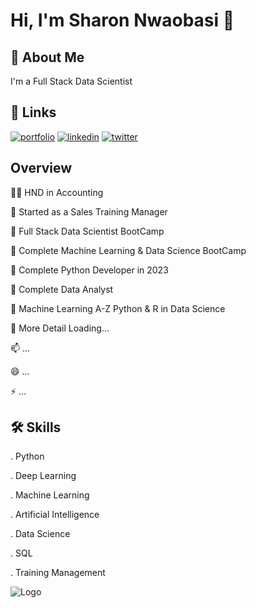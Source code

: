 
# Hi, I'm Sharon Nwaobasi 👋


## 🚀 About Me
I'm a Full Stack Data Scientist


## 🔗 Links
[![portfolio](https://img.shields.io/badge/my_portfolio-000?style=for-the-badge&logo=ko-fi&logoColor=white)](https://sharonnwaobasi.com/)
[![linkedin](https://img.shields.io/badge/linkedin-0A66C2?style=for-the-badge&logo=linkedin&logoColor=white)](https://www.linkedin.com/sharon-nwanne-734190222/)
[![twitter](https://img.shields.io/badge/twitter-1DA1F2?style=for-the-badge&logo=twitter&logoColor=white)](https://twitter.com/nwanne_sharon)


## Overview 
👩‍💻 HND in Accounting

🧠 Started as a Sales Training Manager

🤔 Full Stack Data Scientist BootCamp

🤔 Complete Machine Learning & Data Science BootCamp

🤔 Complete Python Developer in 2023

🤔 Complete Data Analyst 

🤔 Machine Learning A-Z Python & R in Data Science

💬 More Detail Loading...

📫 ...

😄 ...

⚡️ ...


## 🛠 Skills
. Python

. Deep Learning

. Machine Learning

. Artificial Intelligence

. Data Science

. SQL

. Training Management


![Logo](https://github-readme-stats.vercel.app/api?username=sharonnwaobasi&&show=true_color=ffffffff&icon_color=bb2acf&text_color=def7dc&bg_color=151515)

